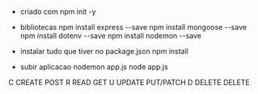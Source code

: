 - criado com
npm init -y

- bibliotecas
npm install express --save
npm install mongoose --save
npm install dotenv --save
npm install nodemon --save


- instalar tudo que tiver no package.json
npm install

- subir aplicacao
nodemon app.js
node app.js


C   CREATE    POST
R   READ      GET
U   UPDATE    PUT/PATCH
D   DELETE    DELETE




